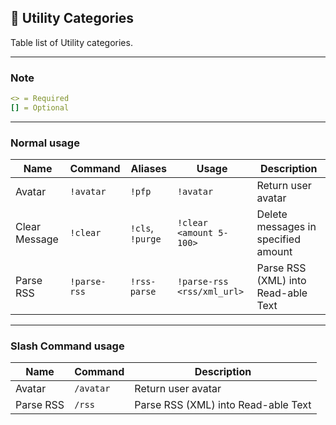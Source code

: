 ## 📂 Utility Categories

Table list of Utility categories.

---

### Note

```yml
<> = Required
[] = Optional
```

---

### Normal usage

| Name          | Command      | Aliases          | Usage                      | Description                         |
| ------------- | ------------ | ---------------- | -------------------------- | ----------------------------------- |
| Avatar        | `!avatar`    | `!pfp`           | `!avatar`                  | Return user avatar                  |
| Clear Message | `!clear`     | `!cls`, `!purge` | `!clear <amount 5-100>`    | Delete messages in specified amount |
| Parse RSS     | `!parse-rss` | `!rss-parse`     | `!parse-rss <rss/xml_url>` | Parse RSS (XML) into Read-able Text |

---

### Slash Command usage

| Name      | Command   | Description                         |
| --------- | --------- | ----------------------------------- |
| Avatar    | `/avatar` | Return user avatar                  |
| Parse RSS | `/rss`    | Parse RSS (XML) into Read-able Text |

